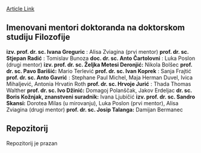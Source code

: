 [Article Link](https://www.fhs.hr/studiji/doktorski/mentori/filozofija)

## Imenovani mentori doktoranda na doktorskom studiju Filozofije
**izv. prof. dr. sc. Ivana Greguric** : Alisa Zviagina (prvi mentor)
**prof. dr. sc. Stjepan Radić** : Tomislav Bunoza
**doc. dr. sc. Anto Čartolovni** : Luka Poslon (drugi mentor)
**izv. prof. dr. sc. Željka Metesi Deronjić:** Nikola Bolšec
**prof. dr. sc. Pavo Barišić:** Mario Terlević
**prof. dr. sc. Ivan Koprek** : Sanja Frajtić
**prof. dr. sc. Anto Gavrić** : Stephane Paul Michel, Maja Herman Duvel, Ivica Mihaljević, Antonia Hrvatin Roth
**prof. dr. sc. Hrvoje Jurić** : Thada Thomas Walther
**prof. dr. sc. Ivo Džinić:** Domagoj Polanščak, Jakov Erdeljac
**dr. sc. Boris Kožnjak, znanstveni suradnik:** Ivana Ljubičić
**izv. prof. dr. sc. Sandro Skansi:** Dorotea Milas (u mirovanju), Luka Poslon (prvi mentor), Alisa Zviagina (drugi mentor)
**prof. dr. sc. Josip Talanga:** Damijan Bermanec  
  

  

## Repozitorij
Repozitorij je prazan
